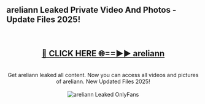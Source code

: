 <h2>areliann Leaked Private Video And Photos - Update Files 2025!</h2>
<br>
<div align="center">
<h2><a href="https://top-ai-tools.click/QrbHav" rel="nofollow">🔴 CLICK HERE 🌐==►► areliann</a></h2>
<br>
Get areliann leaked all content. Now you can access all videos and pictures of areliann. New Updated Files 2025!
<br>
<br>
<a href="https://top-ai-tools.click/QrbHav" rel="nofollow" data-target="animated-image.originalLink"><img src="https://i.ibb.co.com/WyWwxjT/player-gif2.gif" alt="areliann Leaked  OnlyFans" style="max-width: 100%; display: inline-block;" data-target="animated-image.originalImage"></a>
</div>
<br>
